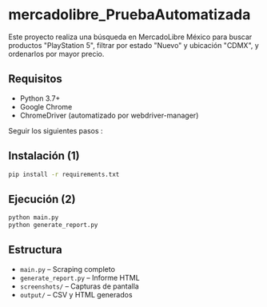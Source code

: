 
# mercadolibre_PruebaAutomatizada

Este proyecto realiza una búsqueda en MercadoLibre México para buscar productos "PlayStation 5", filtrar por estado "Nuevo" y ubicación "CDMX", y ordenarlos por mayor precio.

## Requisitos

- Python 3.7+
- Google Chrome
- ChromeDriver (automatizado por webdriver-manager)

Seguir los siguientes pasos :

## Instalación (1)

```bash
pip install -r requirements.txt
```

## Ejecución (2)

```bash
python main.py
python generate_report.py
```

## Estructura

- `main.py` – Scraping completo
- `generate_report.py` – Informe HTML
- `screenshots/` – Capturas de pantalla
- `output/` – CSV y HTML generados
